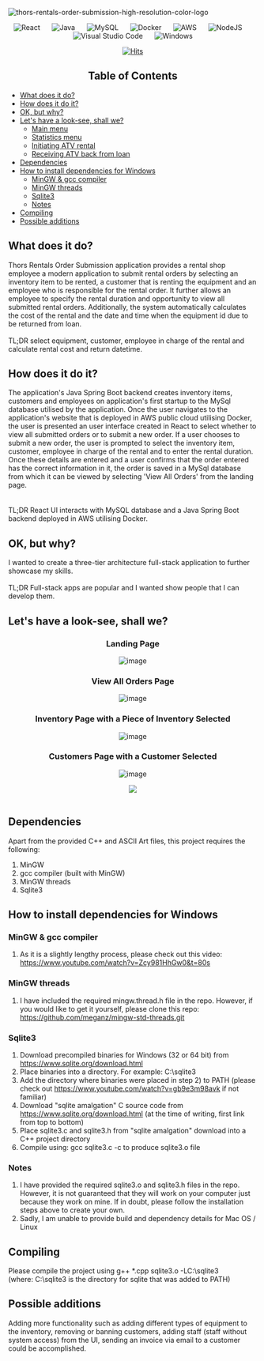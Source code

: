 

![thors-rentals-order-submission-high-resolution-color-logo](https://user-images.githubusercontent.com/85033252/217022803-fe315caf-b5bf-4d47-b18e-211d285417e6.png)

 <div align="center">
  

![React](https://img.shields.io/badge/react-%2320232a.svg?style=for-the-badge&logo=react&logoColor=%2361DAFB)
&nbsp;&nbsp;&nbsp;&nbsp;
![Java](https://img.shields.io/badge/java-%23ED8B00.svg?style=for-the-badge&logo=java&logoColor=white)
&nbsp;&nbsp;&nbsp;&nbsp;
![MySQL](https://img.shields.io/badge/mysql-%2300f.svg?style=for-the-badge&logo=mysql&logoColor=white)
&nbsp;&nbsp;&nbsp;&nbsp;
![Docker](https://img.shields.io/badge/docker-%230db7ed.svg?style=for-the-badge&logo=docker&logoColor=white)
&nbsp;&nbsp;&nbsp;&nbsp;
![AWS](https://img.shields.io/badge/AWS-%23FF9900.svg?style=for-the-badge&logo=amazon-aws&logoColor=white)
&nbsp;&nbsp;&nbsp;&nbsp;
![NodeJS](https://img.shields.io/badge/node.js-6DA55F?style=for-the-badge&logo=node.js&logoColor=white)
&nbsp;&nbsp;&nbsp;&nbsp;
![Visual Studio Code](https://img.shields.io/badge/Visual%20Studio%20Code-0078d7.svg?style=for-the-badge&logo=visual-studio-code&logoColor=white)
&nbsp;&nbsp;&nbsp;&nbsp;
![Windows](https://img.shields.io/badge/Windows-0078D6?style=for-the-badge&logo=windows&logoColor=white)

</div>

<div align="center">
 
[![Hits](https://hits.seeyoufarm.com/api/count/incr/badge.svg?url=https%3A%2F%2Fgithub.com%2Ftenngs%2Fthors-rentals&count_bg=%23000000&title_bg=%23555555&icon=&icon_color=%23E7E7E7&title=visits+%5Btoday%5D+%2F+%5Ball+time%5D&edge_flat=false)](https://hits.seeyoufarm.com)

</div>
 
 <div align="center">
 
<h2> Table of Contents
</div>

- [What does it do?](#what-does-it-do)
- [How does it do it?](#How-does-it-do-it)
- [OK, but why?](#ok-but-why)
- [Let's have a look-see, shall we?](#lets-have-a-look-see-shall-we)
   - [Main menu](#main-menu)
   - [Statistics menu](#statistics-menu)
   - [Initiating ATV rental](#initiating-atv-rental)
   - [Receiving ATV back from loan](#receiving-atv-back-from-loan)
- [Dependencies](#dependencies)
- [How to install dependencies for Windows](#how-to-install-dependencies-for-windows)
   - [MinGW & gcc compiler](#mingw--gcc-compiler)
   - [MinGW threads](#mingw-threads)
   - [Sqlite3](#sqlite3)
   - [Notes](#notes)
- [Compiling](#compiling)
- [Possible additions](#possible-additions)




## What does it do?
Thors Rentals Order Submission application provides a rental shop employee a modern application to submit rental orders by selecting an inventory item to be rented, a customer that is renting the equipment and an employee who is responsible for the rental order. It further allows an employee to specify the rental duration and opportunity to view all submitted rental orders. Additionally, the system automatically calculates the cost of the rental and the date and time when the equipment id due to be returned from loan. <br><br>
TL;DR select equipment, customer, employee in charge of the rental and calculate rental cost and return datetime.

## How does it do it?
The application's Java Spring Boot backend creates inventory items, customers and employees on application's first startup to the MySql database utilised by the application. Once the user navigates to the application's website that is deployed in AWS public cloud utilising Docker, the user is presented an user interface created in React to select whether to view all submitted orders or to submit a new order. If a user chooses to submit a new order, the user is prompted to select the inventory item, customer, employee in charge of the rental and to enter the rental duration. Once these details are entered and a user confirms that the order entered has the correct information in it, the order is saved in a MySql database from which it can be viewed by selecting 'View All Orders' from the landing page.  
<br><br>
TL;DR React UI interacts with MySQL database and a Java Spring Boot backend deployed in AWS utilising Docker.

## OK, but why?
I wanted to create a three-tier architecture full-stack application to further showcase my skills.<br><br>
TL;DR Full-stack apps are popular and I wanted show people that I can develop them.

## Let's have a look-see, shall we?

<div align="center">

### Landing Page
![image](https://user-images.githubusercontent.com/85033252/217074193-7b312eae-4a17-4a20-86cd-d339434c091a.png)

### View All Orders Page
![image](https://user-images.githubusercontent.com/85033252/217074569-593cdf19-914c-4fc4-b2aa-0c2ae5efc685.png)


### Inventory Page with a Piece of Inventory Selected
![image](https://user-images.githubusercontent.com/85033252/217075453-413a9e7c-0caf-4cde-8c8d-0f9d63281a75.png)

### Customers Page with a Customer Selected
![image](https://user-images.githubusercontent.com/85033252/217075581-14faf9ab-f707-4b58-86d2-8fe03dae006e.png)





![](Images/thors-receive-item.gif)<br><br>

</div>

## Dependencies
Apart from the provided C++ and ASCII Art files, this project requires the following:
1) MinGW
2) gcc compiler (built with MinGW)
3) MinGW threads
4) Sqlite3

## How to install dependencies for Windows<br>
### MinGW & gcc compiler
1) As it is a slightly lengthy process, please check out this video: https://www.youtube.com/watch?v=Zcy981HhGw0&t=80s<br>
### MinGW threads
1) I have included the required mingw.thread.h file in the repo. However, if you would like to get it yourself, please clone this repo: https://github.com/meganz/mingw-std-threads.git
### Sqlite3 
1) Download precompiled binaries for Windows (32 or 64 bit) from https://www.sqlite.org/download.html
2) Place binaries into a directory. For example: C:\sqlite3
3) Add the directory where binaries were placed in step 2) to PATH (please check out https://www.youtube.com/watch?v=gb9e3m98avk if not familiar)
4) Download "sqlite amalgation" C source code from  https://www.sqlite.org/download.html (at the time of writing, first link from top to bottom)
5) Place sqlite3.c and sqlite3.h from "sqlite amalgation" download into a C++ project directory
6) Compile using: gcc sqlite3.c -c to produce sqlite3.o file
### Notes
1) I have provided the required sqlite3.o and sqlite3.h files in the repo. However, it is not guaranteed that they will work on your computer just because they work on mine. If in doubt, please follow the installation steps above to create your own.
2) Sadly, I am unable to provide build and dependency details for Mac OS / Linux
## Compiling
Please compile the project using g++ *.cpp sqlite3.o -LC:\sqlite3<br>
(where: C:\sqlite3 is the directory for sqlite that
was added to PATH)
## Possible additions
Adding more functionality such as adding different types of equipment to the inventory, removing or banning customers, adding staff (staff without system access) from the UI, sending an invoice via email to a customer could be accomplished.
